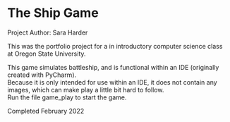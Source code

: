 # The Ship Game

Project Author: Sara Harder

This was the portfolio project for a in introductory computer science class at Oregon State University.

This game simulates battleship, and is functional within an IDE (originally created with PyCharm).\
Because it is only intended for use within an IDE, it does not contain any images, which can make play a little bit hard to follow.\
Run the file game_play to start the game.

Completed February 2022
